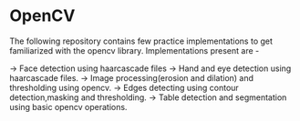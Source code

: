 # OpenCV

The following repository contains few practice implementations to get familiarized with the opencv library. Implementations present are -
 
-> Face detection using haarcascade files
-> Hand and eye detection using haarcascade files.
-> Image processing(erosion and dilation) and thresholding using opencv. 
-> Edges detecting using contour detection,masking and thresholding.
-> Table detection and segmentation using basic opencv operations.
